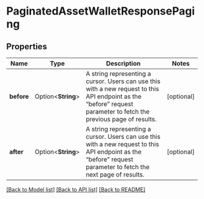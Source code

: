 # PaginatedAssetWalletResponsePaging

## Properties

Name | Type | Description | Notes
------------ | ------------- | ------------- | -------------
**before** | Option<**String**> | A string representing a cursor. Users can use this with a new request to this API endpoint as the “before” request parameter to fetch the previous page of results. | [optional]
**after** | Option<**String**> | A string representing a cursor. Users can use this with a new request to this API endpoint as the “before” request parameter to fetch the next page of results. | [optional]

[[Back to Model list]](../README.md#documentation-for-models) [[Back to API list]](../README.md#documentation-for-api-endpoints) [[Back to README]](../README.md)


